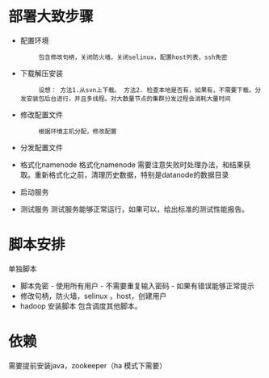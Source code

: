 # 部署大致步骤
- 配置环境
       
           包含修改句柄，关闭防火墙，关闭selinux，配置host列表，ssh免密
- 下载解压安装

           设想： 方法1.从svn上下载。 方法2. 检查本地是否有，如果有，不需要下载。分发安装包后台进行，并且多线程。对大数量节点的集群分发过程会消耗大量时间
                
- 修改配置文件

           根据环境主机分配，修改配置
- 分发配置文件
- 格式化namenode
           格式化namenode 需要注意失败时处理办法，和结果获取。重新格式化之前，清理历史数据，特别是datanode的数据目录
- 启动服务
- 测试服务
           测试服务能够正常运行，如果可以，给出标准的测试性能报告。
# 脚本安排
单独脚本
- 脚本免密 
          - 使用所有用户
          - 不需要重复输入密码
          - 如果有错误能够正常提示
- 修改句柄，防火墙，selinux ，host，创建用户
- hadoop 安装脚本 包含调度其他脚本。
# 依赖
需要提前安装java，zookeeper（ha 模式下需要）
